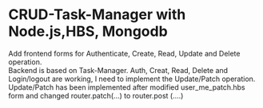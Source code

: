# CRUD-Task-Manager with Node.js,HBS, Mongodb
Add frontend forms for Authenticate,  Create, Read, Update and Delete operation.  
Backend is based on Task-Manager.
Auth, Creat, Read, Delete and Login/logout are working, I need to implement the Update/Patch operation.  
Update/Patch has been implemented after modified user_me_patch.hbs form and changed router.patch(...) to router.post (....)  
